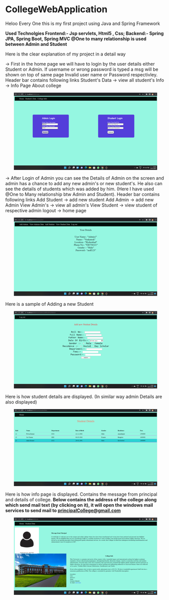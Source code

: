 # CollegeWebApplication
Heloo Every One this is my first project using Java and Spring Framework

**Used Technolgies 
Frontend:- Jsp servlets, Html5 , Css;
Backend:- Spring JPA, Spring Boot, Spring MVC
@One to many relationship is used between Admin and Student**

Here is the clear explanation of my project in a detail way

-> First in the home page we will have to login by the user details either Student or Admin. If username or wrong password is typed a msg will be shown on top of same page Invalid user name or Password respectivley.
Header bar contains following links 
Student's Data  -> view all student's
Info -> Info Page About college
<p align="center">
  <img src="Home page.png" width="450" title="home page">
</p>

-> After Login of Admin you can see the Details of Admin on the screen and admin has a chance to add any new admin's or new student's. He also can see the details of students   which was added by him. (Here I have used @One to Many relationship btw Admin and Student).
Header bar contains following links 
Add Student -> add new student
Add Admin -> add new Admin
View Admin's -> view all admin's
View Student -> view student of respective admin
logout -> home page
<p align="center">
  <img src="Admin Page.png" width="450" title="Admin page">
</p>
Here is a sample of Adding a new Student
<p align="center">
  <img src="New Student.png" width="450" title="New Student page">
</p>

Here is how student details are displayed. (In similar way admin Details are also displayed)
<p align="center">
  <img src="Student Details.png" width="450" title="Student Details page">
</p>

Here is how info page is displayed. Contains the message from principal and details of college.
**Below contains the address of the college along which send mail text (by clicking on it), it will open the windows mail services to send mail to principalCollege@gmail.com**
<p align="center">
  <img src="Info Page.png" width="450" title="Student Details page">
</p>
